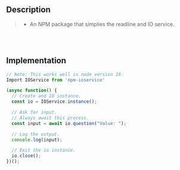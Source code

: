 ## Description
> - An NPM package that simplies the readline and IO service.

<br />
<br />

## Implementation

```typescript
// Note: This works well in node version 18.
Import IOService from 'npm-ioservice'

(async function() {
  // Create and IO instance.
  const io = IOService.instance();

  // Ask for input.
  // Always await this process.
  const input = await io.question("Value: ");

  // Log the output.
  console.log(input);

  // Exit the io instance.
  io.close();
})();
```

